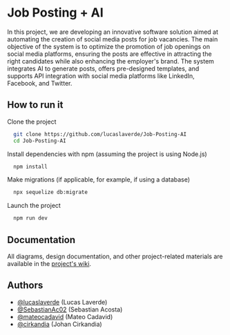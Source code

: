 # Job Posting + AI

In this project, we are developing an innovative software solution aimed at automating the creation of social media posts for job vacancies. The main objective of the system is to optimize the promotion of job openings on social media platforms, ensuring the posts are effective in attracting the right candidates while also enhancing the employer's brand. The system integrates AI to generate posts, offers pre-designed templates, and supports API integration with social media platforms like LinkedIn, Facebook, and Twitter.

## How to run it

Clone the project

```bash
  git clone https://github.com/lucaslaverde/Job-Posting-AI
  cd Job-Posting-AI
```

Install dependencies with npm (assuming the project is using Node.js)

```bash
  npm install
```

Make migrations (if applicable, for example, if using a database)

```bash
  npx sequelize db:migrate
```

Launch the project

```bash
  npm run dev
```

## Documentation

All diagrams, design documentation, and other project-related materials are available in the [project's wiki](https://github.com/lucaslaverde/Job-Posting-AIwiki).

## Authors

- [@lucaslaverde](https://www.github.com/lucaslaverde) (Lucas Laverde)
- [@SebastianAc02](https://www.github.com/SebastianAc02) (Sebastian Acosta)
- [@mateocadavid](https://www.github.com/mateocadavid) (Mateo Cadavid)
- [@cirkandia](https://www.github.com/cirkandia) (Johan Cirkandia)

